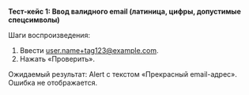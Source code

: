 **Тест-кейс 1: Ввод валидного email (латиница, цифры, допустимые спецсимволы)**

Шаги воспроизведения:
  1. Ввести user.name+tag123@example.com.
  2. Нажать «Проверить».
     
Ожидаемый результат: Alert с текстом «Прекрасный email-адрес».
Ошибка не отображается.
